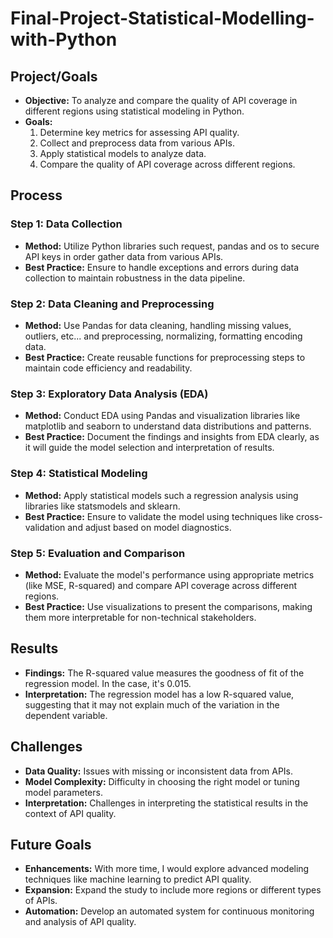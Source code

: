 # Final-Project-Statistical-Modelling-with-Python

## Project/Goals
- **Objective:** To analyze and compare the quality of API coverage in different regions using statistical modeling in Python.
- **Goals:** 
   1. Determine key metrics for assessing API quality.
   2. Collect and preprocess data from various APIs.
   3. Apply statistical models to analyze data.
   4. Compare the quality of API coverage across different regions.

## Process
### Step 1: Data Collection
- **Method:** Utilize Python libraries such request, pandas and os to secure API keys in order gather data from various APIs.
- **Best Practice:** Ensure to handle exceptions and errors during data collection to maintain robustness in the data pipeline.

### Step 2: Data Cleaning and Preprocessing
- **Method:** Use Pandas for data cleaning, handling missing values, outliers, etc... and preprocessing, normalizing, formatting encoding  data.
- **Best Practice:** Create reusable functions for preprocessing steps to maintain code efficiency and readability.

### Step 3: Exploratory Data Analysis (EDA)
- **Method:** Conduct EDA using Pandas and visualization libraries like  matplotlib and seaborn to understand data distributions and patterns.
- **Best Practice:** Document the findings and insights from EDA clearly, as it will guide the model selection and interpretation of results.

### Step 4: Statistical Modeling
- **Method:** Apply statistical models such a regression analysis using libraries like statsmodels and sklearn.
- **Best Practice:** Ensure to validate the model using techniques like cross-validation and adjust based on model diagnostics.

### Step 5: Evaluation and Comparison
- **Method:** Evaluate the model's performance using appropriate metrics (like MSE, R-squared) and compare API coverage across different regions.
- **Best Practice:** Use visualizations to present the comparisons, making them more interpretable for non-technical stakeholders.

## Results
- **Findings:**  The R-squared value measures the goodness of fit of the regression model. In the case, it's 0.015.
- **Interpretation:** The regression model has a low R-squared value, suggesting that it may not explain much of the variation in the dependent variable.

## Challenges 
- **Data Quality:** Issues with missing or inconsistent data from APIs.
- **Model Complexity:** Difficulty in choosing the right model or tuning model parameters.
- **Interpretation:** Challenges in interpreting the statistical results in the context of API quality.

## Future Goals
- **Enhancements:** With more time, I would explore advanced modeling techniques like machine learning to predict API quality.
- **Expansion:** Expand the study to include more regions or different types of APIs.
- **Automation:** Develop an automated system for continuous monitoring and analysis of API quality.

